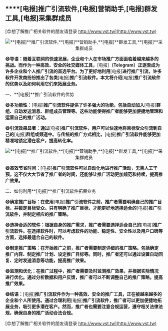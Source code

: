 ## ****[电报]**推广引流软件,**[电报]**营销助手,**[电报]**群发工具,**[电报]**采集群成员**

[😍想了解推广相关软件的朋友请登录 http://www.vst.tw](http://www.vst.tw)

 <center><img src="https://vst.tw/MP4/tuiguang/png/2.png" alt="**[电报]**推广引流软件,**[电报]**营销助手,**[电报]**群发工具,**[电报]**采集群成员"></center>

**😄导语：随着互联网的快速发展，企业和个人在市场推广方面面临着越来越多的挑战。而作为一种高效、安全的社交媒体工具，**[电报]**（Telegram）正逐渐成为许多企业和个人推广引流的首选平台。为了更好地利用**[电报]**进行推广引流，许多软件开发商纷纷推出了各类**[电报]**推广引流软件。本文将介绍**[电报]**推广引流软件的优势以及如何利用它们来拓展业务。**

一、**[电报]**推广引流软件的优势

**😄多功能性：**[电报]**推广引流软件提供了许多强大的功能，包括自动加入**[电报]**群组、自动发送消息、群组成员管理等。这些功能使得推广者能够更加便捷地管理和运营自己的推广活动。**

**😄引流效果显著：通过**[电报]**推广引流软件，用户可以快速地将目标受众引流到自己的**[电报]**群组或频道中。与传统的推广方式相比，**[电报]**推广引流软件能够更加精准地锁定潜在客户，提高转化率。**

 <center><img src="https://vst.tw/MP4/tuiguang/png/3.png" alt="**[电报]**推广引流软件,**[电报]**营销助手,**[电报]**群发工具,**[电报]**采集群成员"></center>

**😄高效节省时间：**[电报]**推广引流软件可以自动化地进行推广活动，无需人工干预。这不仅大大节省了推广者的时间，还能够让推广活动更加规范和持续，提高推广效果。**

二、如何利用**[电报]**推广引流软件拓展业务

**😄确定推广目标：在使用**[电报]**推广引流软件之前，推广者需要明确自己的推广目标，并锁定目标受众。只有明确了推广目标，才能更好地选择适合的**[电报]**推广引流软件，并制定相应的推广策略。**

**😄选择合适的软件：根据自身的推广需求，推广者需要选择适合自己的**[电报]**推广引流软件。在选择软件时，可以考虑软件的功能、稳定性、安全性以及用户口碑等方面，选择最适合自己的软件。**

**😄制定推广策略：在开始推广之前，推广者需要制定详细的推广策略。包括确定推广内容、制定推广计划、设定推广目标等。同时，推广者还可以通过设置自动回复、定时发送消息等功能，提高推广效果。**

**😄监测和优化：在推广过程中，推广者需要及时监测推广效果，并根据实际情况进行优化。通过分析数据和用户反馈，推广者可以不断调整自己的推广策略，提高推广效果。**

**😄结语：**[电报]**推广引流软件作为一种高效、安全的推广工具，正在被越来越多的企业和个人所使用。通过合理利用**[电报]**推广引流软件，推广者可以更加便捷地拓展业务，吸引更多潜在客户。然而，推广者也需要注意合规运营，遵守相关法律法规，确保自身的推广活动合法合规。**

[😍想了解推广相关软件的朋友请登录 http://www.vst.tw](http://www.vst.tw)



